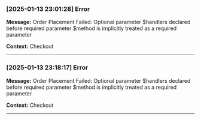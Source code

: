 ### [2025-01-13 23:01:28] Error

**Message:** Order Placement Failed: Optional parameter $handlers declared before required parameter $method is implicitly treated as a required parameter

**Context:** Checkout

---

### [2025-01-13 23:18:17] Error

**Message:** Order Placement Failed: Optional parameter $handlers declared before required parameter $method is implicitly treated as a required parameter

**Context:** Checkout

---

